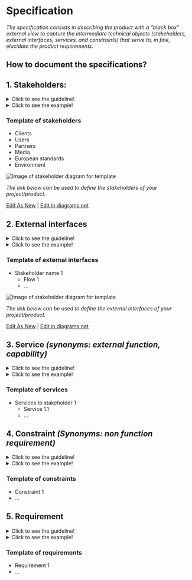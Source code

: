 # **Specification**

*The specification consists in describing the product with a "black box" external view to capture the intermediate technical objects (stakeholders, external interfaces, services, and constraints) that serve to, *in fine*, elucidate the product requirements.*

## **How to document the specifications?** 
  
## **1. Stakeholders:**
<details>
  <summary>Click to see the guideline!</summary>
  
- **Definition:** *Stakeholders generally refer to all the actors (human and non-human) who have an interest in a product. Among the stakeholders, there are both internal players, such as users and participants of the project, and external players that are represented by the potential user of products or external entities.*

- **Comments:**

  - *A stakeholder is not necessarily a person (e.g. considering airports as a stakeholder when designing a two-deck aircraft).*
  - *A stakeholder can indirectly affect the product (e.g. considering neighborhood when designing a nuclear power plant).*
  - *A stakeholder can indirectly be affected by the product (e.g. considering the local biodiversity when designing an airport).*
 </details>
 
  <details>
    <summary>Click to see the example!</summary>
  
  ```
  What does contain the minimum documentation of the stakeholders? 
  
  Example of the ADD-ONS project of XYZ cargo
  
  - Specify the name of potential stakeholdrs 
    - Environmental activist
    - Repairmen
    - Food producer
    - Transporter
    - Health care (street medic, ...)
    - Makers
    - Craftmen
    - Other potential user
  ```
#### *Project of the [XYZ Cargo-ADD ONS](https://projects.opennext.eu/@xyz-cargo-add-ons/xyz-cargo-add-ons)*
*The image below shows the stakeholders of  ADD-ONS of XYZ cargo as a graph*

![Image of stakeholdes of XYZ cargo-ADD ONS](https://github.com/OPEN-NEXT/wp2.3_Guideline-for-documentation-of-OSH-design-reuse/blob/main/Sources/Images/Stakeholders%20of%20XYZ%20cargo%20ADD-ONS.jpg)

<a href="https://app.diagrams.net/?libs=general#Hamerezoji1362%2Fdrawio-github%2Fmaster%2FStakeholders.drawio" target="_blank">Edit As New</a> | <a href="https://app.diagrams.net/#Hamerezoji1362%2Fdrawio-github%2Fmaster%2Fstakeholders.png">Edit in diagrams.net</a>
</details>

### Template of stakeholders
  
   * Clients
   * Users
   * Partners
   * Media
   * European standards
   * Environment
  
  ![Image of stakeholder diagram for template](https://github.com/OPEN-NEXT/wp2.3_Guideline-for-documentation-of-OSH-design-reuse/blob/main/Sources/Images/Stakeholder%20diagram%20for%20template.jpg)
  
  *The link below can be used to define the stakeholders of your project/product.*
  
  <a href="https://app.diagrams.net/?libs=general#Hamerezoji1362%2Fdrawio-github%2Fmaster%2FStakeholder%20diagram%20for%20template.drawio" target="_blank">Edit As New</a> | <a href="https://app.diagrams.net/?libs=general#Hamerezoji1362%2Fdrawio-github%2Fmaster%2FStakeholder%20diagram%20for%20template.png">Edit in diagrams.net</a>
  
## **2. External interfaces**
<details>
  <summary>Click to see the guideline!</summary>
  
- **Definition:**  *External interfaces are interactions between the product and the stakeholders.*

- **Comments:**
  - *An interface is made of a port (in, out, or in-out)*
  - *An interface is made of a flow (matter, energy, or signal)*
</details>
 <details>
  <summary>Click to see the example!</summary>
   
 ```
What does contain the minimum documentation of the external interfaces? 

Example XYZ Cargo ADD-ONS

  - Identify the interactions between food producer and the product including 
    - Specify needs
    - Uses
    
  - Identify the interactions between maker and the product inculding  
    - repair
      - unmount 
    - make
    - reproduce
    - modify
  - ...
  ```

*The image below shows the external interfaces of  ADD-ONS of XYZ cargo as a graph*

![Image of External interfaces of XYZ cargo-ADD ONS](https://github.com/OPEN-NEXT/wp2.3_Guideline-for-documentation-of-OSH-design-reuse/blob/main/Sources/Images/External%20interfaces%20of%20XYZ%20Cargo%20ADD-ONS.jpg)

<a href="https://app.diagrams.net/?libs=general#Hamerezoji1362%2Fdrawio-github%2Fmaster%2FExternal%20interfaces.drawio">Edit As New</a> | <a href="https://app.diagrams.net/#Hamerezoji1362%2Fdrawio-github%2Fmaster%2FExternal%20interfaces.png">Edit in diagrams.net</a>
</details>

### Template of external interfaces
   
   * Stakeholder name 1
       * Flow 1
       * ...
  
 ![Image of stakeholder diagram for template](https://github.com/OPEN-NEXT/wp2.3_Guideline-for-documentation-of-OSH-design-reuse/blob/main/Sources/Images/External%20interfaces%20for%20template.jpg)
  
   *The link below can be used to define the external interfaces of your project/product.*
  
  <a href="https://app.diagrams.net/#Hamerezoji1362%2Fdrawio-github%2Fmaster%2FExternal%20interfaces%20for%20template.drawio">Edit As New</a> | <a href="https://app.diagrams.net/#Hamerezoji1362%2Fdrawio-github%2Fmaster%2FExternal%20interfaces%20for%20template.drawio">Edit in diagrams.net</a>

## 3. Service *(synonyms: external function, capability)* 
<details>
  <summary>Click to see the guideline!</summary>
  
- **Definition:** *A service is an effect intended by a stakeholder resulting from the interaction of the product with its environment (i.e. what the  product is for).*

- **Comments:**
  - *Services provide users with an exchange value that can be included in an economic system (e.g. airlines buy flight hours).*
  - *Services are intended effects that can be observed from outside the product ("black box" external view), but not from outside an internal component ("white box" internal view).*
  - *Services are defined in a solution neutral-way.*
  - *Services can be stated as follows: The [Product] shall enable [Stakeholder] [Action verb] (e.g. The product shall enable end-user to clean its teeth)*
  - *we often reason in terms of action verbs to communicate expected behaviors, so it would be nice to be able to search designs with action verbs*
</details>

<details>
  <summary>Click to see the example!</summary>
  
 ```
  What does contain the minimum documentation of the service to stakeholders?
  
  Example of services for ADD-ONS of XYZ Cargo
  
    - The ADD-ONS shall enable the food producer to store food
      - 1.1 solid (10 kilos)
      - 1.2 liquid (5 litrs)
    - The ADD-ONS shall enable the food producer to heat food
      -  2.1solid (150 deg Celcius)
      - 2.2 liquid (80 deg Celcius)
    - The ADD-ONS shall enable the food producer to cool down food for 4 hours
      - 3.1 solid (6 deg Celcius)
      - 3.2 liquid (6 deg Celcius)
      
    - ...
  ```
 </details>

### Template of services
  
   * Services to stakeholder 1
       * Service 1.1
       * ...

## 4. Constraint *(Synonyms: non function requirement)*
<details>
  <summary>Click to see the guideline!</summary>
  
- **Definition:**  *A constraint is a choice that makes certain designs "not allowed" or inappropriate for their intended use.*

- **Comments:**

  - *The constraint is a restriction, limit, or regulation imposed on a product.*
  - *There are two kinds of constraints: input constraints and system constraints.* 
    - *Input constraints are imposed as part of the design specifications.*
    - *System constraints are constraints imposed by the system in which the design solution must function.*
 </details> 
 
 <details>
  <summary>Click to see the example!</summary>
  
   ```
  What does contain the minimum documentation of the constraints?
  
  Example XYZ Cargo ADD-ONS, constraints for maker of ADD-ONS
  
   - User should be able to dismantle ADD-ONS with a maximum one wrench and one screwdriver 
   - Users should be able to customize the modules of ADD-ONS to fit their use. 
   - The ADD-ONS should enable the users to do the assembly of components in a short time (10 minutes) and the maker shall select the resistance material for using ADD-ONS in different weather conditions. 
   - ADD-ONS should be dismantled for recycling purposes.
   - ...

  ```
</details>

### Template of constraints
  
   * Constraint 1
   * ...
     
  
## **5. Requirement**

<details>
  <summary>Click to see the guideline!</summary>
  
- **Definition:** *A requirement is a formal statement that specifies when condition C is true, property P of object O is actual and its value shall belong  to domain D.*

- **Comments:**
  -  *The minimum set of independent requirements can completely characterize the needs of the product in the functional domain.*
  -  *Functional requirements describe qualitatively the system functions or tasks to be performed in operation.* 
  -  *Requirement can state as follows: The [stakeholder] need [Property] [object] [Action verb]  at [Condition]* 
 </details>
 
 <details>
  <summary>Click to see the example!</summary>
  
  ```
  Example of the functional requirement that ADD-ONS of XYZ cargo provides for the food producers, as a stakeholder, to preserve the quality of food.
 
  In this example, we assumed a refrigerator on the ADD-ONS could help the food producers to cool down and preserve the temperature of food. 
  
  So, we defined some  functional requirements (FR) based on this assumption that consist:
 
    - FR1: To maintain the quality of food, the food producer needs to main the material at cold temperature (between 3 °C and 10 °C) for short-term preservation (3h) or long-term preservation (24h).
    - FR2: ADD-ONS shall fix the internal ADD-ONS temperature for 7 °C.
    - FR3: To create a cold ambient in the cooling down system, the ADD-ONS shall compress the low temperature and pressured gas to start the cooling cycle.
    - FR4: the cooling down system shall control the pressure of exit hot gas 
    - FR5: the hot and pressured exit gas needs to meet the cooler external ambient temperature to become a liquid.
    - ...
    
  ```
 </details>
 
 ### Template of requirements
    
   * Requirement 1
   * ...
